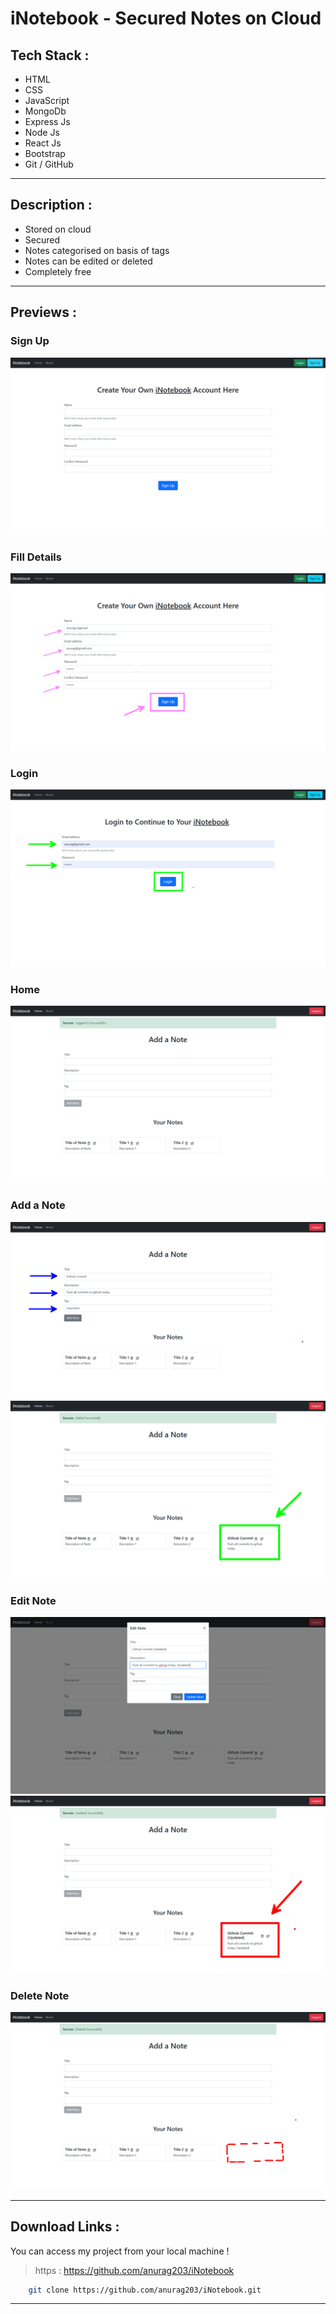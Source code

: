 # iNotebook - Secured Notes on Cloud
## **Tech Stack** : 
* HTML
* CSS
* JavaScript
* MongoDb
* Express Js
* Node Js
* React Js
* Bootstrap
* Git / GitHub
___
## **Description** : 
* Stored on cloud
* Secured
* Notes categorised on basis of tags
* Notes can be edited or deleted
* Completely free
___
## **Previews** : 
### Sign Up
![Signup](previews/signup.png)
### Fill Details
![Signup](./previews/signup-details.png)
### Login
![Login](./previews/login.png)
### Home
![Home](./previews/loggedin.png)
### Add a Note
![Adding](./previews/adding.png)
![Added](./previews/added.png)
### Edit Note
![Editing](./previews/updating.png)
![Edited](./previews/updated.png)
### Delete Note
![Delete](./previews/delete.png)
___
## **Download Links** : 
You can access my project from your local machine !
>https : https://github.com/anurag203/iNotebook

```bash
    git clone https://github.com/anurag203/iNotebook.git
```
___
